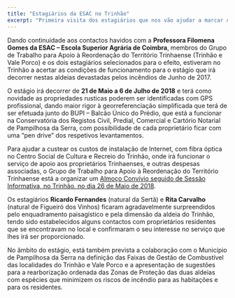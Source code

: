 ```yaml
---
title: "Estagiários da ESAC no Trinhão"
excerpt: "Primeira visita dos estagiários que nos vão ajudar a marcar os terrenos."
---
```


Dando continuidade aos contactos havidos com a **Professora Filomena Gomes da ESAC – Escola Superior Agrária de Coimbra**, membros do Grupo de Trabalho para Apoio à Reordenação do Território Trinhaense (Trinhão e Vale Porco) e os dois estagiários selecionados para o efeito,
estiveram no Trinhão a acertar as condições de funcionamento para o estágio que irá decorrer nestas aldeias devastadas pelos incêndios de Junho de 2017.

O estágio irá decorrer de **21 de Maio a 6 de Julho de 2018** e terá como novidade as propriedades rusticas poderem ser identificadas com GPS profissional, dando maior rigor à georreferenciação simplificada que terá de ser efetuada junto do BUPI – Balcão Único do Prédio, que está a funcionar na Conservatória dos Registos Civil, Predial, Comercial e Cartório Notarial de Pampilhosa da Serra, com possibilidade de cada proprietário ficar com uma “pen drive” dos respetivos levantamentos.

Para ajudar a custear os custos de instalação de Internet, com fibra óptica no Centro Social de Cultura e Recreio do Trinhão, onde irá funcionar o serviço de apoio aos proprietários Trinhaenses, e outras despesas associadas, o Grupo de Trabalho para Apoio à Reordenação do Território Trinhaense está a organizar um [Almoço Convívio seguido de Sessão Informativa, no Trinhão, no dia 26 de Maio de 2018](https://www.facebook.com/events/183442655613446/).

Os estagiários **Ricardo Fernandes** (natural da Sertã) e **Rita Carvalho** (natural de Figueiró dos Vinhos) ficaram agradavelmente surpreendidos pelo enquadramento paisagístico e pela dimensão da aldeia do Trinhão, tendo sido estabelecidos alguns contactos com proprietários residentes que se encontravam no local e confirmaram o seu interesse no serviço que lhes irá ser proporcionado.

No âmbito do estágio, está também prevista a colaboração com o Município de Pampilhosa da Serra na definição das Faixas de Gestão de Combustível das localidades do Trinhão e Vale Porco e a apresentação de sugestões para a rearborização ordenada das Zonas de Proteção das duas aldeias com espécies que minimizem os riscos de incêndio para as habitações e para os residentes.
